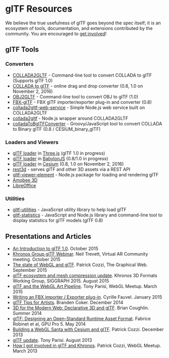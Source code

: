 # glTF Resources

We believe the true usefulness of glTF goes beyond the spec itself; it is an ecosystem of tools, documentation, and extensions contributed by the community. You are encouraged to [get involved](https://github.com/KhronosGroup/Khronosdotorg)!


## glTF Tools

### Converters

*   [COLLADA2GLTF](https://github.com/KhronosGroup/glTF/wiki/converter) - Command-line tool to convert COLLADA to glTF (Supports glTF 1.0)
*   [COLLADA to glTF](http://cesiumjs.org/convertmodel.html) - online drag and drop converter (0.8, 1.0 on November 2, 2016)
*   [OBJ2GLTF](https://github.com/AnalyticalGraphicsInc/OBJ2GLTF) - Command-line tool to convert OBJ to glTF (1.0)
*   [FBX-glTF](https://github.com/cyrillef/FBX-glTF) - FBX glTF importer/exporter plug-in and converter (0.8)
*   [collada2gltf-web-service](https://github.com/AnalyticalGraphicsInc/collada2gltf-web-service) - Simple Node.js web service built on COLLADA2GLTF
*   [collada2gltf](https://www.npmjs.com/package/collada2gltf) - Node.js wrapper around COLLADA2GLTF
*   [colladaToBglTFConverter](https://github.com/virtualcitySYSTEMS/colladaToBglTFConverter) - Groovy/JavaScript tool to convert COLLADA to Binary glTF (0.8 / CESIUM_binary_glTF)

### Loaders and Viewers

*   [glTF loader](https://github.com/mrdoob/three.js/tree/master/examples/js/loaders/gltf) in [Three.js](http://threejs.org/) (glTF 1.0 in progress)
*   [glTF loader](https://github.com/BabylonJS/Babylon.js/tree/master/loaders/glTF) in [BabylonJS](http://babylonjs.com/) (0.8/1.0 in progress)
*   [glTF loader](https://github.com/AnalyticalGraphicsInc/cesium/blob/master/Source/Scene/Model.js) in [Cesium](http://cesiumjs.org/) (0.8, 1.0 on November 2, 2016)
*   [rest3d](https://github.com/amd/rest3d) - serves glTF and other 3D assets via a REST API
*   [gltf-viewer-element](https://www.npmjs.com/package/gltf-viewer-element) - Node.js package for loading and rendering glTF
*   [Amobee 3D](http://amobee3d.s3.amazonaws.com/ads/Amobee3D_AdList.html)
*   [LibreOffice](http://zolnaitamas.blogspot.com/2014/08/3d-models-in-impress-libreoffice-43.html)

### Utilities

*   [gltf-utilities](https://github.com/AnalyticalGraphicsInc/gltf-utilities) - JavaScript utility library to help load glTF
*   [gltf-statistics](https://github.com/AnalyticalGraphicsInc/gltf-statistics) - JavaScript and Node.js library and command-line tool to display statistics for glTF models (glTF 0.8)

## Presentations and Articles

*   [An Introduction to glTF 1.0](https://www.khronos.org/assets/uploads/developers/library/overview/glTF-1.0-Introduction-Oct15.pdf). October 2015
*   [Khronos Group glTF Webinar](https://www.youtube.com/watch?v=YXPeh2hy6Tc). Neil Trevett, Virtual AR Community meeting. October 2015
*   [The state of WebGL and glTF](https://www.khronos.org/assets/uploads/developers/library/2015-graphical-web/WebGL-and-glTF-Graphical-Web_Sep15.pdf). Patrick Cozzi, The Graphical Web. September 2015
*   [glTF ecosystem and mesh compression update](https://www.khronos.org/webgl/wiki_1_15/images/GlTF_Update_SIGGRAPH_Aug15.pdf). Khronos 3D Formats Working Group, SIGGRAPH 2015\. August 2015
*   [glTF and the WebGL Art Pipeline](http://www.slideshare.net/auradeluxe/gltf-and-the-webgl-art-pipeline-march-2015). Tony Parisi, WebGL Meetup. March 2015
*   [Writing an FBX importer / Exporter plug-in](http://around-the-corner.typepad.com/adn/2015/01/writing-an-fbx-importer-exporter-plug-in.html). Cyrille Fauvel. January 2015
*   [glTF Tips for Artists](http://cesiumjs.org/2014/12/15/glTF-Tips-for-Artists/). Branden Coker. December 2014
*   [3D for the Modern Web: Declarative 3D and glTF](http://mason.gmu.edu/%7Ebcoughl2/cs752/). Brian Coughlin. Summer 2014
*   [glTF: Designing an Open-Standard Runtime Asset Format](https://books.google.com/books?id=uIDSBQAAQBAJ&pg=PA375&lpg=PA375&dq=%22Designing+an+Open-Standard+Runtime+Asset+Format%22&source=bl&ots=XLLQ_9piKe&sig=rwLmjPbxN3p5LMYBzf-LGoAJtgs&hl=en&sa=X&ved=0CCkQ6AEwAmoVChMI5bTKlJ3MyAIVBqMeCh012ggk). Fabrice Robinet et al, GPU Pro 5\. May 2014
*   [Building a WebGL Santa with Cesium and glTF](http://cesiumjs.org/2013/12/23/Building-A-WebGL-Santa-with-Cesium-and-glTF/). Patrick Cozzi. December 2013
*   [glTF update](http://www.slideshare.net/auradeluxe/gltf-update-with-tony-parisi). Tony Parisi. August 2013
*   [How I got involved in glTF and Khronos](http://blog.virtualglobebook.com/2013/03/how-i-got-involved-in-gltf-and-khronos.html). Patrick Cozzi, WebGL Meetup. March 2013

